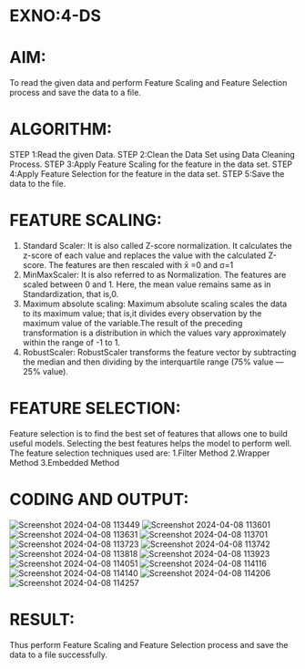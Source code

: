 # EXNO:4-DS
# AIM:
To read the given data and perform Feature Scaling and Feature Selection process and save the
data to a file.

# ALGORITHM:
STEP 1:Read the given Data.
STEP 2:Clean the Data Set using Data Cleaning Process.
STEP 3:Apply Feature Scaling for the feature in the data set.
STEP 4:Apply Feature Selection for the feature in the data set.
STEP 5:Save the data to the file.

# FEATURE SCALING:
1. Standard Scaler: It is also called Z-score normalization. It calculates the z-score of each value and replaces the value with the calculated Z-score. The features are then rescaled with x̄ =0 and σ=1
2. MinMaxScaler: It is also referred to as Normalization. The features are scaled between 0 and 1. Here, the mean value remains same as in Standardization, that is,0.
3. Maximum absolute scaling: Maximum absolute scaling scales the data to its maximum value; that is,it divides every observation by the maximum value of the variable.The result of the preceding transformation is a distribution in which the values vary approximately within the range of -1 to 1.
4. RobustScaler: RobustScaler transforms the feature vector by subtracting the median and then dividing by the interquartile range (75% value — 25% value).

# FEATURE SELECTION:
Feature selection is to find the best set of features that allows one to build useful models. Selecting the best features helps the model to perform well.
The feature selection techniques used are:
1.Filter Method
2.Wrapper Method
3.Embedded Method

# CODING AND OUTPUT:
![Screenshot 2024-04-08 113449](https://github.com/DurgaV240106/EXNO-4-DS/assets/144870878/5643657a-3b69-43d9-90a5-030faa7f1d42)
![Screenshot 2024-04-08 113601](https://github.com/DurgaV240106/EXNO-4-DS/assets/144870878/0be24a42-18c1-4f16-9f87-1a43a3b952db)
![Screenshot 2024-04-08 113631](https://github.com/DurgaV240106/EXNO-4-DS/assets/144870878/8e3c6493-cde6-47ed-ac9f-6e5eed76b83c)
![Screenshot 2024-04-08 113701](https://github.com/DurgaV240106/EXNO-4-DS/assets/144870878/b292f912-d22e-43e3-9cfd-b620fb3ccdb0)
![Screenshot 2024-04-08 113723](https://github.com/DurgaV240106/EXNO-4-DS/assets/144870878/c52db733-67d4-4f00-ab4a-69598da8ad4e)
![Screenshot 2024-04-08 113742](https://github.com/DurgaV240106/EXNO-4-DS/assets/144870878/610b3e49-b703-4cfe-a9ce-1607b1431fa5)
![Screenshot 2024-04-08 113818](https://github.com/DurgaV240106/EXNO-4-DS/assets/144870878/38631931-6bd8-49d5-909e-a0d44f98a60a)
![Screenshot 2024-04-08 113923](https://github.com/DurgaV240106/EXNO-4-DS/assets/144870878/80154590-5a1b-4dd7-95e4-8582c926bd13)
![Screenshot 2024-04-08 114051](https://github.com/DurgaV240106/EXNO-4-DS/assets/144870878/97655538-717a-4870-893a-039802c09959)
![Screenshot 2024-04-08 114116](https://github.com/DurgaV240106/EXNO-4-DS/assets/144870878/187c0bba-3776-45b3-bf87-d4d2a50a252e)
![Screenshot 2024-04-08 114140](https://github.com/DurgaV240106/EXNO-4-DS/assets/144870878/ba7bb12c-ea69-4e42-af20-48416377484a)
![Screenshot 2024-04-08 114206](https://github.com/DurgaV240106/EXNO-4-DS/assets/144870878/16cbbd6f-f2a1-4cb6-90b5-9dfa36d52986)
![Screenshot 2024-04-08 114257](https://github.com/DurgaV240106/EXNO-4-DS/assets/144870878/9a26b885-0827-4e8f-b509-37b10bd8bbeb)


       
# RESULT:
Thus  perform Feature Scaling and Feature Selection process and save the
data to a file successfully.      
